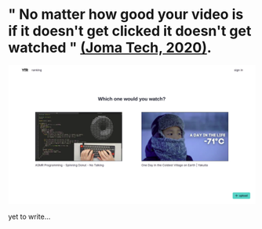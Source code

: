 # " No matter how good your video is if it doesn't get clicked it doesn't get watched " [(Joma Tech, 2020)](https://youtu.be/0KmUoTfGa34?t=52).

![yt-thumbnail-rank webapp demo](./yt-thumbnail-rank-ss.png)

yet to write...
